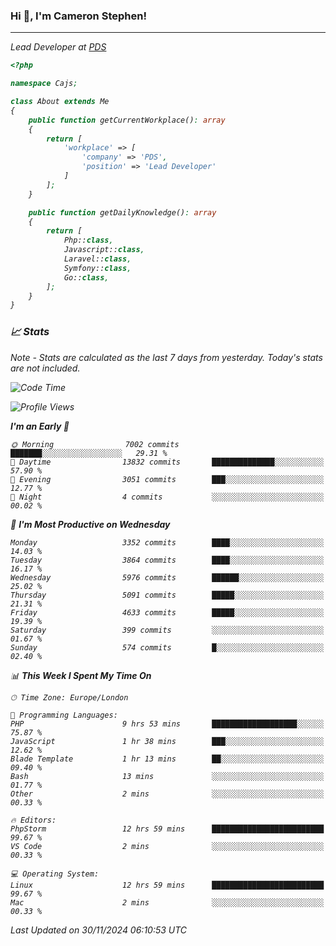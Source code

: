 ### Hi 👋, I'm Cameron Stephen!
<hr>
<p><em>Lead Developer at <a href="https://prindatasolutions.co.uk">PDS</a></p>


```php
<?php

namespace Cajs;

class About extends Me
{
    public function getCurrentWorkplace(): array
    {
        return [
            'workplace' => [
                'company' => 'PDS',
                'position' => 'Lead Developer'
            ]
        ];
    }

    public function getDailyKnowledge(): array
    {
        return [
            Php::class,
            Javascript::class,
            Laravel::class,
            Symfony::class,
            Go::class,
        ];
    }
}
```

### 📈 Stats
<p><em>Note - Stats are calculated as the last 7 days from yesterday. Today's stats are not included.</em></p>


<!--START_SECTION:waka-->
![Code Time](http://img.shields.io/badge/Code%20Time-4%2C097%20hrs%2058%20mins-blue)

![Profile Views](http://img.shields.io/badge/Profile%20Views-0-blue)

**I'm an Early 🐤** 

```text
🌞 Morning                7002 commits        ███████░░░░░░░░░░░░░░░░░░   29.31 % 
🌆 Daytime                13832 commits       ██████████████░░░░░░░░░░░   57.90 % 
🌃 Evening                3051 commits        ███░░░░░░░░░░░░░░░░░░░░░░   12.77 % 
🌙 Night                  4 commits           ░░░░░░░░░░░░░░░░░░░░░░░░░   00.02 % 
```
📅 **I'm Most Productive on Wednesday** 

```text
Monday                   3352 commits        ████░░░░░░░░░░░░░░░░░░░░░   14.03 % 
Tuesday                  3864 commits        ████░░░░░░░░░░░░░░░░░░░░░   16.17 % 
Wednesday                5976 commits        ██████░░░░░░░░░░░░░░░░░░░   25.02 % 
Thursday                 5091 commits        █████░░░░░░░░░░░░░░░░░░░░   21.31 % 
Friday                   4633 commits        █████░░░░░░░░░░░░░░░░░░░░   19.39 % 
Saturday                 399 commits         ░░░░░░░░░░░░░░░░░░░░░░░░░   01.67 % 
Sunday                   574 commits         █░░░░░░░░░░░░░░░░░░░░░░░░   02.40 % 
```


📊 **This Week I Spent My Time On** 

```text
🕑︎ Time Zone: Europe/London

💬 Programming Languages: 
PHP                      9 hrs 53 mins       ███████████████████░░░░░░   75.87 % 
JavaScript               1 hr 38 mins        ███░░░░░░░░░░░░░░░░░░░░░░   12.62 % 
Blade Template           1 hr 13 mins        ██░░░░░░░░░░░░░░░░░░░░░░░   09.40 % 
Bash                     13 mins             ░░░░░░░░░░░░░░░░░░░░░░░░░   01.77 % 
Other                    2 mins              ░░░░░░░░░░░░░░░░░░░░░░░░░   00.33 % 

🔥 Editors: 
PhpStorm                 12 hrs 59 mins      █████████████████████████   99.67 % 
VS Code                  2 mins              ░░░░░░░░░░░░░░░░░░░░░░░░░   00.33 % 

💻 Operating System: 
Linux                    12 hrs 59 mins      █████████████████████████   99.67 % 
Mac                      2 mins              ░░░░░░░░░░░░░░░░░░░░░░░░░   00.33 % 
```


 Last Updated on 30/11/2024 06:10:53 UTC
<!--END_SECTION:waka-->
